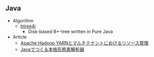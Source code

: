 ## Java

+ Algorithm
    + [btree4j](https://github.com/myui/btree4j)
        + Disk-based B+-tree written in Pure Java
+ Article
    + [Apache Hadoop YARNとマルチテナントにおけるリソース管理](https://www.slideshare.net/Cloudera_jp/apache-hadoop-yarn-107568692)
    + [Javaでつくる本格形態素解析器](https://www.slideshare.net/WorksApplications/java-82794239)
